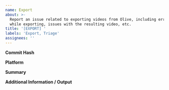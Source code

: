 ```yaml
---
name: Export
about: >-
  Report an issue related to exporting videos from Olive, including errors
  while exporting, issues with the resulting video, etc.
title: '[EXPORT] '
labels: 'Export, Triage'
assignees: ''
---
```

**Commit Hash** <!-- 8 character string of letters/numbers in title bar (e.g. 3ea173c9) -->


**Platform**


**Summary**


**Additional Information / Output**
